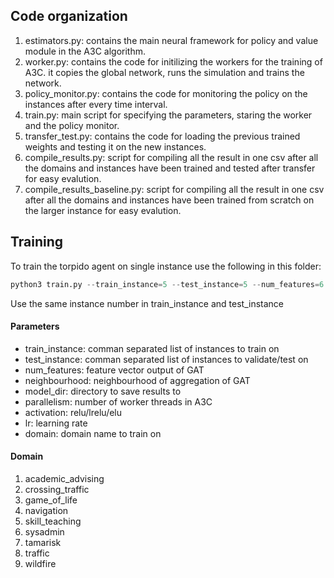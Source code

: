 
## Code organization

1. estimators.py: contains the main neural framework for policy and value module in the A3C algorithm.
2. worker.py: contains the code for initilizing the workers for the training of A3C. it copies the global network, runs the simulation and trains the network.
3. policy_monitor.py: contains the code for monitoring the policy on the instances after every time interval.
4. train.py: main script for specifying the parameters, staring the worker and the policy monitor.
5. transfer_test.py: contains the code for loading the previous trained weights and testing it on the new instances.
6. compile_results.py: script for compiling all the result in one csv after all the domains and instances have been trained and tested after transfer for easy evalution.
6. compile_results_baseline.py: script for compiling all the result in one csv after all the domains and instances have been trained from scratch on the larger instance for easy evalution.

## Training

To train the torpido agent on single instance use the following in this folder:

```python
python3 train.py --train_instance=5 --test_instance=5 --num_features=6 --neighbourhood=1 --model_dir=./train --domain=academic_advising --parallelism=4 --activation="lrelu" --lr=0.001 --num_gat_layers=1
```

Use the same instance number in train_instance and test_instance

#### Parameters

- train_instance: comman separated list of instances to train on
- test_instance: comman separated list of instances to validate/test on
- num_features: feature vector output of GAT
- neighbourhood: neighbourhood of aggregation of GAT
- model_dir: directory to save results to
- parallelism: number of worker threads in A3C
- activation: relu/lrelu/elu
- lr: learning rate
- domain: domain name to train on

#### Domain
1. academic_advising
2. crossing_traffic
3. game_of_life
4. navigation
5. skill_teaching
6. sysadmin
7. tamarisk
8. traffic
9. wildfire